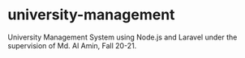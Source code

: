 # university-management
University Management System using Node.js and Laravel under the supervision of Md. Al Amin, Fall 20-21.
